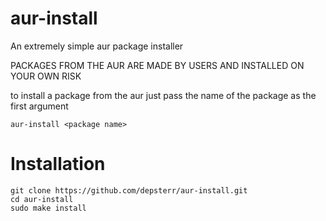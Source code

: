 # aur-install
An extremely simple aur package installer

PACKAGES FROM THE AUR ARE MADE BY USERS AND INSTALLED ON YOUR OWN RISK

to install a package from the aur just pass the name of the package as the first argument

```
aur-install <package name>
```

# Installation

```
git clone https://github.com/depsterr/aur-install.git
cd aur-install
sudo make install
```
